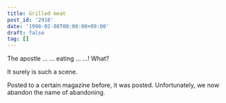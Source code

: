 ```yaml
---
title: Grilled meat
post_id: '2918'
date: '1998-02-08T00:00:00+09:00'
draft: false
tag: []
---
```


The apostle ... ... eating ... ...! What?

It surely is such a scene.

Posted to a certain magazine before, it was posted. Unfortunately, we now abandon the name of abandoning.